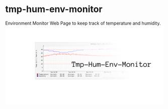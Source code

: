 tmp-hum-env-monitor
===================

Environment Monitor Web Page to keep track of temperature and humidity. 
[![Environment Monitor](https://github.com/ttiinc/tmp-hum-env-monitor/raw/master/img/Repo_Logo_Tmp-Hum-Env-Monitor.png)](#features)


